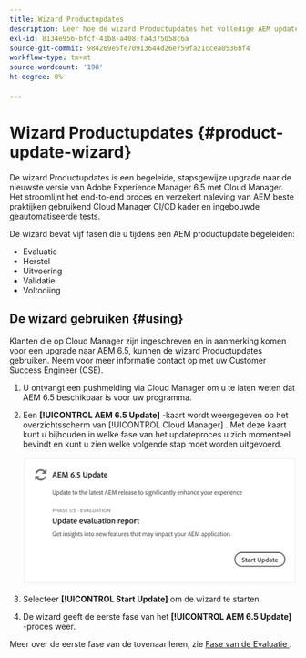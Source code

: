 ```yaml
---
title: Wizard Productupdates
description: Leer hoe de wizard Productupdates het volledige AEM updateproces stroomlijnt in Cloud Manager.
exl-id: 8134e956-bfcf-41b8-a408-fa4375058c6a
source-git-commit: 984269e5fe70913644d26e759fa21ccea0536bf4
workflow-type: tm+mt
source-wordcount: '198'
ht-degree: 0%

---
```



# Wizard Productupdates {#product-update-wizard}

De wizard Productupdates is een begeleide, stapsgewijze upgrade naar de nieuwste versie van Adobe Experience Manager 6.5 met Cloud Manager. Het stroomlijnt het end-to-end proces en verzekert naleving van AEM beste praktijken gebruikend Cloud Manager CI/CD kader en ingebouwde geautomatiseerde tests.

De wizard bevat vijf fasen die u tijdens een AEM productupdate begeleiden:

* Evaluatie
* Herstel
* Uitvoering
* Validatie
* Voltooiing

## De wizard gebruiken {#using}

Klanten die op Cloud Manager zijn ingeschreven en in aanmerking komen voor een upgrade naar AEM 6.5, kunnen de wizard Productupdates gebruiken. Neem voor meer informatie contact op met uw Customer Success Engineer (CSE).

1. U ontvangt een pushmelding via Cloud Manager om u te laten weten dat AEM 6.5 beschikbaar is voor uw programma.

1. Een **[!UICONTROL AEM 6.5 Update]** -kaart wordt weergegeven op het overzichtsscherm van [!UICONTROL Cloud Manager] . Met deze kaart kunt u bijhouden in welke fase van het updateproces u zich momenteel bevindt en kunt u zien welke volgende stap moet worden uitgevoerd.

   ![ de tovenaar van de Update kaart ](/help/assets/Start-Update.png)

1. Selecteer **[!UICONTROL Start Update]** om de wizard te starten.

1. De wizard geeft de eerste fase van het **[!UICONTROL AEM 6.5 Update]** -proces weer.

Meer over de eerste fase van de tovenaar leren, zie [ Fase van de Evaluatie ](/help/product-update-wizard/evaluation.md).

